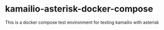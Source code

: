 # kamailio-asterisk-docker-compose
This is a docker compose test environment for testing kamailio with asterisk
